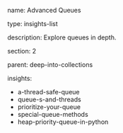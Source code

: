 name: Advanced Queues

type: insights-list

description: Explore queues in depth.

section: 2

parent: deep-into-collections

insights:
  - a-thread-safe-queue
  - queue-s-and-threads
  - prioritize-your-queue
  - special-queue-methods
  - heap-priority-queue-in-python
